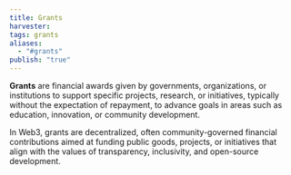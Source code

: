 ```yaml
---
title: Grants
harvester: 
tags: grants
aliases:
  - "#grants"
publish: "true"
---
```


**Grants** are financial awards given by governments, organizations, or institutions to support specific projects, research, or initiatives, typically without the expectation of repayment, to advance goals in areas such as education, innovation, or community development.

In Web3, grants are decentralized, often community-governed financial contributions aimed at funding public goods, projects, or initiatives that align with the values of transparency, inclusivity, and open-source development.


